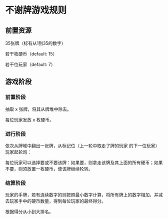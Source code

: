 # 不谢牌游戏规则

## 前置资源

35张牌（标有从1到35的数字）

若干枚硬币（default: 15）

若干位玩家（default: 7）

## 游戏阶段

### 前置阶段

抽取 x 张牌，将其从牌堆中除去。

每位玩家发放 x 枚硬币。

### 进行阶段

依次从牌堆中翻出一张牌，从标记位（上一轮中取走了牌的玩家 的下一位玩家）玩家起轮询：

每位玩家可以选择要或不要该牌：如果要，则拿走该牌及其上面的所有硬币；如果不要，则须放置一枚硬币，使该牌继续轮转。

### 结算阶段

玩家的手牌，若有连续数字的则按照最小数字计算，将所有牌上的数字相加，并减去玩家手中的硬币数量，得到每位玩家的最终得分。

根据得分从小到大排名。





